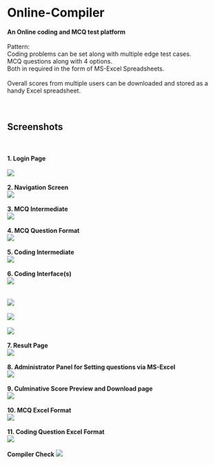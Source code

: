 # Online-Compiler
<b>An Online coding and MCQ test platform</b> <br><br>
Pattern:<br>
Coding problems can be set along with multiple edge test cases.<br> 
MCQ questions along with 4 options.<br>
Both in required in the form of MS-Excel Spreadsheets.<br>
<br>
Overall scores from multiple users can be downloaded and stored as a handy Excel spreadsheet.
<br>
<br>
<br>
<b><h2>Screenshots</h2></b>
<br>
<br>
<b>1. Login Page</b><br><br>
![](Screenshots/login.PNG)
<br>
<br>
<b>2. Navigation Screen</b><br>
![](Screenshots/index.PNG)
<br>
<br>
<b>3. MCQ Intermediate</b><br>
![](Screenshots/Mcqrules.PNG)
<br>
<br>
<b>4. MCQ Question Format</b><br>
![](Screenshots/Mcqformat.PNG)
<br>
<br>
<b>5. Coding Intermediate</b><br>
![](Screenshots/progrules.PNG)
<br>
<br>
<b>6. Coding Interface(s)</b><br>
![](Screenshots/code1.PNG)
<br>
<br>  
![](Screenshots/code2.jpg)
<br>
<br>
![](Screenshots/code3.PNG)
<br>
<br>
![](Screenshots/code4.PNG)
<br>
<br>
<b>7. Result Page</b><br>
![](Screenshots/result.PNG)
<br>
<br>
<b>8. Administrator Panel for Setting questions via MS-Excel</b><br>
![](Screenshots/adminprob.PNG)
<br>
<br>
<b>9. Culminative Score Preview and Download page</b><br>
![](Screenshots/score.PNG)
<br>
<br>
<b>10. MCQ Excel Format</b><br>
![](Screenshots/excel.PNG)
<br>
<br>
<b>11. Coding Question Excel Format</b>
<br>
![](Screenshots/excel1.PNG)
<br>
<br>
<b>Compiler Check</b>
![](Screenshots/workingcompiler.gif)
 
